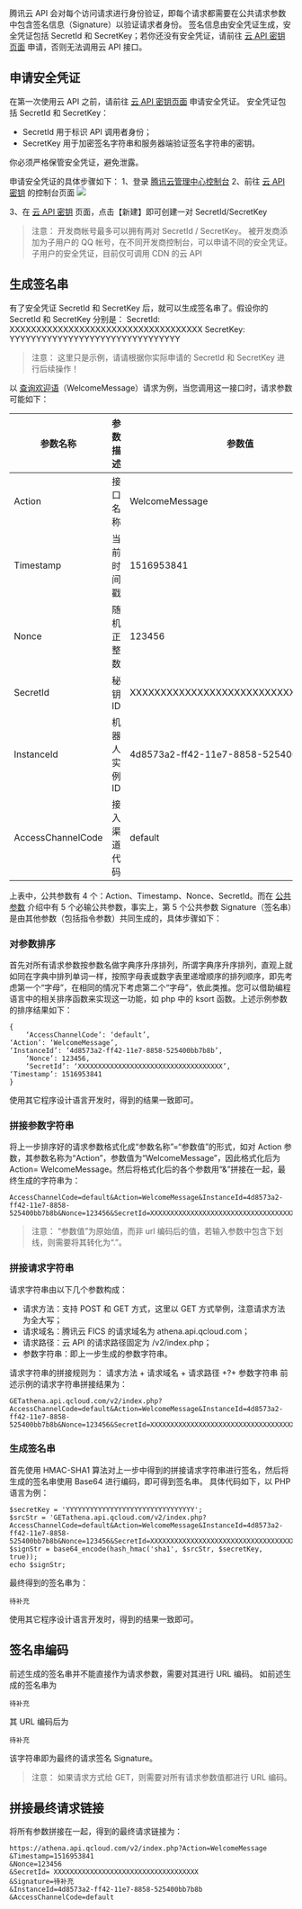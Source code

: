 腾讯云 API 会对每个访问请求进行身份验证，即每个请求都需要在公共请求参数中包含签名信息（Signature）以验证请求者身份。
签名信息由安全凭证生成，安全凭证包括 SecretId 和 SecretKey；若你还没有安全凭证，请前往 [云 API 密钥页面](https://console.cloud.tencent.com/cam/capi) 申请，否则无法调用云 API 接口。

## 申请安全凭证
在第一次使用云 API 之前，请前往 [云 API 密钥页面](https://console.cloud.tencent.com/cam/capi) 申请安全凭证。
安全凭证包括 SecretId 和 SecretKey：
- SecretId 用于标识 API 调用者身份；
- SecretKey 用于加密签名字符串和服务器端验证签名字符串的密钥。

你必须严格保管安全凭证，避免泄露。

申请安全凭证的具体步骤如下：
1、登录 [腾讯云管理中心控制台](https://cloud.tencent.com/login?s_url=https%3A%2F%2Fconsole.cloud.tencent.com%2F)
2、前往 [云 API 密钥](https://console.cloud.tencent.com/cam/capi) 的控制台页面
![](https://mc.qcloudimg.com/static/img/faaa1169e1851df12df81186f30a67b0/image.png)

3、在 [云 API 密钥](https://console.cloud.tencent.com/cam/capi) 页面，点击【新建】即可创建一对 SecretId/SecretKey
> 注意：
> 开发商帐号最多可以拥有两对 SecretId / SecretKey。
> 被开发商添加为子用户的 QQ 帐号，在不同开发商控制台，可以申请不同的安全凭证。
> 子用户的安全凭证，目前仅可调用 CDN 的云 API

## 生成签名串
有了安全凭证 SecretId 和 SecretKey 后，就可以生成签名串了。假设你的 SecretId 和 SecretKey 分别是：
SecretId: XXXXXXXXXXXXXXXXXXXXXXXXXXXXXXXXXXXX
SecretKey: YYYYYYYYYYYYYYYYYYYYYYYYYYYYYYYY
> 注意：
> 这里只是示例，请请根据你实际申请的 SecretId 和 SecretKey 进行后续操作！


以 [查询欢迎语](/document/product/671/14392)（WelcomeMessage）请求为例，当您调用这一接口时，请求参数可能如下：

| 参数名称 | 参数描述 | 参数值 |
|---------|---------|---------|
| Action | 接口名称 | WelcomeMessage |
| Timestamp | 当前时间戳 | 1516953841 |
| Nonce | 随机正整数 | 123456 |
| SecretId | 秘钥 ID | XXXXXXXXXXXXXXXXXXXXXXXXXXXXXXXXXXXX |
| InstanceId | 机器人实例 ID | 4d8573a2-ff42-11e7-8858-525400bb7b8b |
| AccessChannelCode | 接入渠道代码 | default |

上表中，公共参数有 4 个：Action、Timestamp、Nonce、SecretId。而在 [公共参数](/document/product/671/14384) 介绍中有 5 个必输公共参数，事实上，第 5 个公共参数 Signature（签名串）是由其他参数（包括指令参数）共同生成的，具体步骤如下：

### 对参数排序
首先对所有请求参数按参数名做字典序升序排列，所谓字典序升序排列，直观上就如同在字典中排列单词一样，按照字母表或数字表里递增顺序的排列顺序，即先考虑第一个“字母”，在相同的情况下考虑第二个“字母”，依此类推。您可以借助编程语言中的相关排序函数来实现这一功能，如 php 中的 ksort 函数。上述示例参数的排序结果如下：
```
{
    ‘AccessChannelCode’: ‘default’,
‘Action’: ‘WelcomeMessage’,
‘InstanceId’: ‘4d8573a2-ff42-11e7-8858-525400bb7b8b’,
    ‘Nonce’: 123456,
    ‘SecretId’: ‘XXXXXXXXXXXXXXXXXXXXXXXXXXXXXXXXXXXX’,
‘Timestamp’: 1516953841
}
```
使用其它程序设计语言开发时，得到的结果一致即可。

### 拼接参数字符串
将上一步排序好的请求参数格式化成“参数名称”=“参数值”的形式，如对 Action 参数，其参数名称为“Action”，参数值为“WelcomeMessage”，因此格式化后为 Action= WelcomeMessage。然后将格式化后的各个参数用“&”拼接在一起，最终生成的字符串为：
```
AccessChannelCode=default&Action=WelcomeMessage&InstanceId=4d8573a2-ff42-11e7-8858-525400bb7b8b&Nonce=123456&SecretId=XXXXXXXXXXXXXXXXXXXXXXXXXXXXXXXXXXXX&Timestamp=1516953841
```
> 注意：
> “参数值”为原始值，而非 url 编码后的值，若输入参数中包含下划线，则需要将其转化为“.”。

### 拼接请求字符串
请求字符串由以下几个参数构成：
- 请求方法：支持 POST 和 GET 方式，这里以 GET 方式举例，注意请求方法为全大写；
- 请求域名：腾讯云 FICS 的请求域名为 athena.api.qcloud.com；
- 请求路径：云 API 的请求路径固定为 /v2/index.php；
- 参数字符串：即上一步生成的参数字符串。

请求字符串的拼接规则为：
请求方法 + 请求域名 + 请求路径 +?+ 参数字符串
前述示例的请求字符串拼接结果为：
```
GETathena.api.qcloud.com/v2/index.php?AccessChannelCode=default&Action=WelcomeMessage&InstanceId=4d8573a2-ff42-11e7-8858-525400bb7b8b&Nonce=123456&SecretId=XXXXXXXXXXXXXXXXXXXXXXXXXXXXXXXXXXXX&Timestamp=1516953841
```

### 生成签名串
首先使用 HMAC-SHA1 算法对上一步中得到的拼接请求字符串进行签名，然后将生成的签名串使用 Base64 进行编码，即可得到签名串。
具体代码如下，以 PHP 语言为例：
```
$secretKey = 'YYYYYYYYYYYYYYYYYYYYYYYYYYYYYYYY';
$srcStr = 'GETathena.api.qcloud.com/v2/index.php?AccessChannelCode=default&Action=WelcomeMessage&InstanceId=4d8573a2-ff42-11e7-8858-525400bb7b8b&Nonce=123456&SecretId=XXXXXXXXXXXXXXXXXXXXXXXXXXXXXXXXXXXX&Timestamp=1516953841';
$signStr = base64_encode(hash_hmac('sha1', $srcStr, $secretKey, true));
echo $signStr;
```
最终得到的签名串为：
```
待补充
```
使用其它程序设计语言开发时，得到的结果一致即可。

## 签名串编码
前述生成的签名串并不能直接作为请求参数，需要对其进行 URL 编码。
如前述生成的签名串为
```
待补充
```
其 URL 编码后为
```
待补充
```
该字符串即为最终的请求签名 Signature。
> 注意：
> 如果请求方式给 GET，则需要对所有请求参数值都进行 URL 编码。

## 拼接最终请求链接
将所有参数拼接在一起，得到的最终请求链接为：
```
https://athena.api.qcloud.com/v2/index.php?Action=WelcomeMessage
&Timestamp=1516953841
&Nonce=123456
&SecretId= XXXXXXXXXXXXXXXXXXXXXXXXXXXXXXXXXXXX
&Signature=待补充
&InstanceId=4d8573a2-ff42-11e7-8858-525400bb7b8b
&AccessChannelCode=default
```
